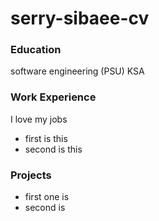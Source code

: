 # serry-sibaee-cv

### Education 
software engineering (PSU) KSA 

### Work Experience 
I love my jobs 
- first is this
- second is this

### Projects 
- first one is
- second is 
